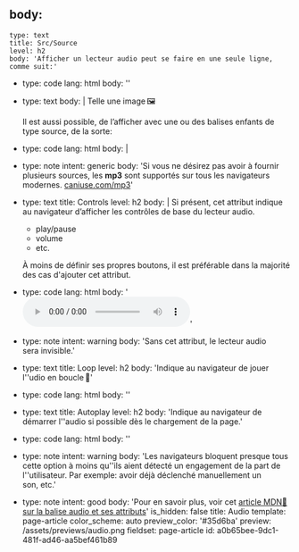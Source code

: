 body:
  -
    type: text
    title: Src/Source
    level: h2
    body: 'Afficher un lecteur audio peut se faire en une seule ligne, comme suit:'
  -
    type: code
    lang: html
    body: '<audio src="audio.mp3"></audio>'
  -
    type: text
    body: |
      Telle une image&thinsp;🖼️
      
      Il est aussi possible, de l’afficher avec une ou des balises enfants de type source, de la&nbsp;sorte:
  -
    type: code
    lang: html
    body: |
      <audio>
        <source src="audio.mp3">
        <source src="audio.flac">
      </audio>
  -
    type: note
    intent: generic
    body: 'Si vous ne désirez pas avoir à fournir plusieurs sources, les **mp3** sont supportés sur tous les navigateurs modernes.&nbsp;[caniuse.com/mp3](https://caniuse.com/#feat=mp3)'
  -
    type: text
    title: Controls
    level: h2
    body: |
      Si présent, cet attribut indique au navigateur d’afficher les contrôles de base du lecteur&nbsp;audio.
      
      - play/pause
      - volume
      - etc.
      
      À moins de définir ses propres boutons, il est préférable dans la majorité des cas d'ajouter cet&nbsp;attribut.
  -
    type: code
    lang: html
    body: '<audio src="audio.mp3" controls></audio>'
  -
    type: note
    intent: warning
    body: 'Sans cet attribut, le lecteur audio sera&nbsp;invisible.'
  -
    type: text
    title: Loop
    level: h2
    body: 'Indique au navigateur de jouer l''udio en boucle&thinsp;🔁'
  -
    type: code
    lang: html
    body: '<audio src="audio.mp3" loop></audio>'
  -
    type: text
    title: Autoplay
    level: h2
    body: 'Indique au navigateur de démarrer l''audio si possible dès le chargement de la&nbsp;page.'
  -
    type: code
    lang: html
    body: '<audio src="audio.mp3" autoplay></audio>'
  -
    type: note
    intent: warning
    body: 'Les navigateurs bloquent presque tous cette option à moins qu''ils aient détecté un engagement de la part de l''utilisateur. Par exemple: avoir déjà déclenché manuellement un son,&nbsp;etc.'
  -
    type: note
    intent: good
    body: 'Pour en savoir plus, voir cet [article MDN🦖 sur la balise audio et ses&nbsp;attributs](https://developer.mozilla.org/fr/docs/Web/HTML/Element/audio)'
is_hidden: false
title: Audio
template: page-article
color_scheme: auto
preview_color: '#35d6ba'
preview: /assets/previews/audio.png
fieldset: page-article
id: a0b65bee-9dc1-481f-ad46-aa5bef461b89
